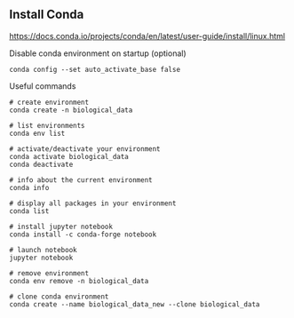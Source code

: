 
## Install Conda

   https://docs.conda.io/projects/conda/en/latest/user-guide/install/linux.html

Disable conda environment on startup (optional)

    conda config --set auto_activate_base false

Useful commands

    # create environment
    conda create -n biological_data

    # list environments
    conda env list

    # activate/deactivate your environment
    conda activate biological_data
    conda deactivate

    # info about the current environment
    conda info
    
    # display all packages in your environment
    conda list

    # install jupyter notebook
    conda install -c conda-forge notebook

    # launch notebook
    jupyter notebook

    # remove environment
    conda env remove -n biological_data

    # clone conda environment
    conda create --name biological_data_new --clone biological_data
